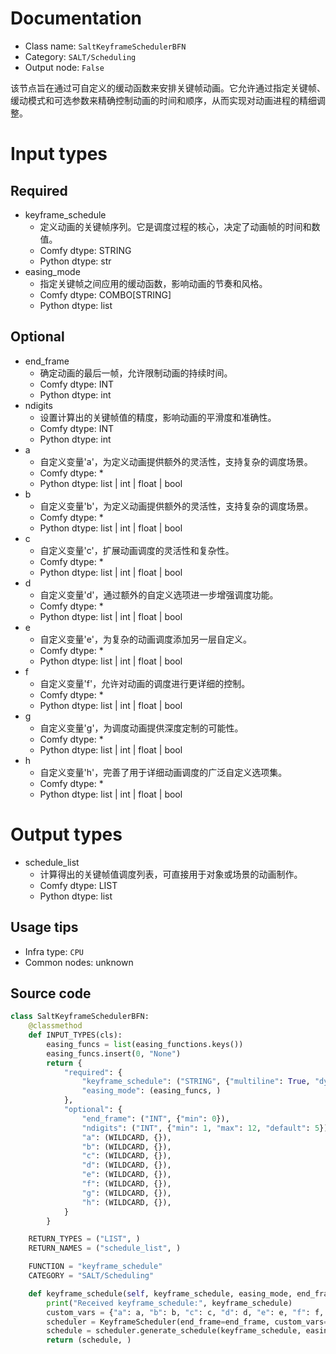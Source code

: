 
# Documentation
- Class name: `SaltKeyframeSchedulerBFN`
- Category: `SALT/Scheduling`
- Output node: `False`

该节点旨在通过可自定义的缓动函数来安排关键帧动画。它允许通过指定关键帧、缓动模式和可选参数来精确控制动画的时间和顺序，从而实现对动画进程的精细调整。

# Input types
## Required
- keyframe_schedule
    - 定义动画的关键帧序列。它是调度过程的核心，决定了动画帧的时间和数值。
    - Comfy dtype: STRING
    - Python dtype: str
- easing_mode
    - 指定关键帧之间应用的缓动函数，影响动画的节奏和风格。
    - Comfy dtype: COMBO[STRING]
    - Python dtype: list

## Optional
- end_frame
    - 确定动画的最后一帧，允许限制动画的持续时间。
    - Comfy dtype: INT
    - Python dtype: int
- ndigits
    - 设置计算出的关键帧值的精度，影响动画的平滑度和准确性。
    - Comfy dtype: INT
    - Python dtype: int
- a
    - 自定义变量'a'，为定义动画提供额外的灵活性，支持复杂的调度场景。
    - Comfy dtype: *
    - Python dtype: list | int | float | bool
- b
    - 自定义变量'b'，为定义动画提供额外的灵活性，支持复杂的调度场景。
    - Comfy dtype: *
    - Python dtype: list | int | float | bool
- c
    - 自定义变量'c'，扩展动画调度的灵活性和复杂性。
    - Comfy dtype: *
    - Python dtype: list | int | float | bool
- d
    - 自定义变量'd'，通过额外的自定义选项进一步增强调度功能。
    - Comfy dtype: *
    - Python dtype: list | int | float | bool
- e
    - 自定义变量'e'，为复杂的动画调度添加另一层自定义。
    - Comfy dtype: *
    - Python dtype: list | int | float | bool
- f
    - 自定义变量'f'，允许对动画的调度进行更详细的控制。
    - Comfy dtype: *
    - Python dtype: list | int | float | bool
- g
    - 自定义变量'g'，为调度动画提供深度定制的可能性。
    - Comfy dtype: *
    - Python dtype: list | int | float | bool
- h
    - 自定义变量'h'，完善了用于详细动画调度的广泛自定义选项集。
    - Comfy dtype: *
    - Python dtype: list | int | float | bool

# Output types
- schedule_list
    - 计算得出的关键帧值调度列表，可直接用于对象或场景的动画制作。
    - Comfy dtype: LIST
    - Python dtype: list


## Usage tips
- Infra type: `CPU`
- Common nodes: unknown


## Source code
```python
class SaltKeyframeSchedulerBFN:
    @classmethod
    def INPUT_TYPES(cls):
        easing_funcs = list(easing_functions.keys())
        easing_funcs.insert(0, "None")
        return {
            "required": {
                "keyframe_schedule": ("STRING", {"multiline": True, "dynamicPrompts": False}),
                "easing_mode": (easing_funcs, )
            },
            "optional": {
                "end_frame": ("INT", {"min": 0}),
                "ndigits": ("INT", {"min": 1, "max": 12, "default": 5}),
                "a": (WILDCARD, {}),
                "b": (WILDCARD, {}),
                "c": (WILDCARD, {}),
                "d": (WILDCARD, {}),
                "e": (WILDCARD, {}),
                "f": (WILDCARD, {}),
                "g": (WILDCARD, {}),
                "h": (WILDCARD, {}),
            }
        }

    RETURN_TYPES = ("LIST", )
    RETURN_NAMES = ("schedule_list", )

    FUNCTION = "keyframe_schedule"
    CATEGORY = "SALT/Scheduling"

    def keyframe_schedule(self, keyframe_schedule, easing_mode, end_frame=0, ndigits=2, a=[0], b=[0], c=[0], d=[0], e=[0], f=[0], g=[0], h=[0]):
        print("Received keyframe_schedule:", keyframe_schedule)
        custom_vars = {"a": a, "b": b, "c": c, "d": d, "e": e, "f": f, "g": g, "h": h}
        scheduler = KeyframeScheduler(end_frame=end_frame, custom_vars=custom_vars)
        schedule = scheduler.generate_schedule(keyframe_schedule, easing_mode=easing_mode, ndigits=ndigits)
        return (schedule, )

```
